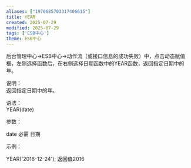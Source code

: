```yaml
---
aliases: ["1970685703317406615"]
title: YEAR
created: 2025-07-29
modified: 2025-07-29
tags: ['ESB中心']
theme: ESB中心
---
```


后台管理中心->ESB中心->动作流（或接口信息的成功失败）中，点击动态赋值框，左侧选择函数后，在右侧选择日期函数中的YEAR函数，返回指定日期中的年。

说明：  
返回指定日期中的年。

语法：  
YEAR(date)  

参数：

date 必需 日期

示例：

YEAR('2016-12-24'); 返回值2016